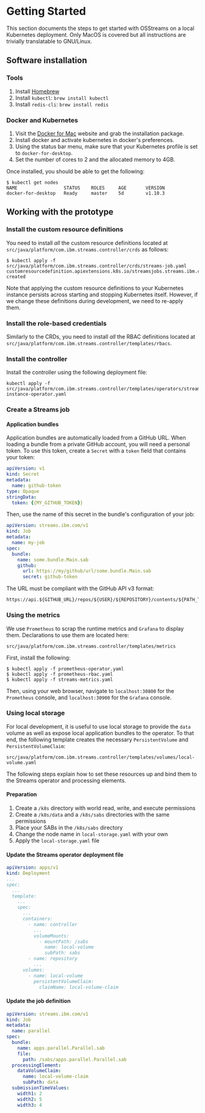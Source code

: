 # Getting Started

This section documents the steps to get started with OSStreams on a local
Kubernetes deployment. Only MacOS is covered but all instructions are trivially
translatable to GNU/Linux.

## Software installation

### Tools

1. Install [Homebrew](https://brew.sh)
2. Install `kubectl`: `brew install kubectl`
3. Install `redis-cli`: `brew install redis`

### Docker and Kubernetes

1. Visit the [Docker for Mac](https://www.docker.com/docker-mac) website and
   grab the installation package.
2. Install docker and activate kubernetes in docker's preferences.
3. Using the status bar menu, make sure that your Kubernetes profile is set
   to `docker-for-desktop`.
4. Set the number of cores to 2 and the allocated memory to 4GB.

Once installed, you should be able to get the following:

```
$ kubectl get nodes
NAME                 STATUS    ROLES     AGE       VERSION
docker-for-desktop   Ready     master    5d        v1.10.3
```

## Working with the prototype

### Install the custom resource definitions

You need to install _all_ the custom resource definitions located at
`src/java/platform/com.ibm.streams.controller/crds` as follows:

```
$ kubectl apply -f src/java/platform/com.ibm.streams.controller/crds/streams-job.yaml
customresourcedefinition.apiextensions.k8s.io/streamsjobs.streams.ibm.com created
```

Note that applying the custom resource definitions to your Kubernetes instance
persists across starting and stopping Kubernetes itself. However, if we change
these definitions during development, we need to re-apply them.

### Install the role-based credentials

Similarly to the CRDs, you need to install _all_ the RBAC definitions located at
`src/java/platform/com.ibm.streams.controller/templates/rbacs`.

### Install the controller

Install the controller using the following deployment file:

```
kubectl apply -f src/java/platform/com.ibm.streams.controller/templates/operators/streams-instance-operator.yaml
```

### Create a Streams job

#### Application bundles

Application bundles are automatically loaded from a GitHub URL. When loading a
bundle from a private GitHub account, you will need a personal token. To use
this token, create a `Secret` with a `token` field that contains your token:

```yaml
apiVersion: v1
kind: Secret
metadata:
  name: github-token
type: Opaque
stringData:
  token: {{MY_GITHUB_TOKEN}}
```

Then, use the name of this secret in the bundle's configuration of your job:

```yaml
apiVersion: streams.ibm.com/v1
kind: Job
metadata:
  name: my-job
spec:
  bundle:
    name: some.bundle.Main.sab
    github:
      url: https://my/github/url/some.bundle.Main.sab
      secret: github-token
```

The URL must be compliant with the GitHub API v3 format:

```
https://api.${GITHUB_URL}/repos/${USER}/${REPOSITORY}/contents/${PATH_TO_BUNDLE}.sab
```

### Using the metrics

We use `Prometheus` to scrap the runtime metrics and `Grafana` to display them.
Declarations to use them are located here:

```
src/java/platform/com.ibm.streams.controller/templates/metrics
```

First, install the following:

```
$ kubectl apply -f prometheus-operator.yaml
$ kubectl apply -f prometheus-rbac.yaml
$ kubectl apply -f streams-metrics.yaml
```

Then, using your web browser, navigate to `localhost:30800` for the `Prometheus`
console, and `localhost:30900` for the `Grafana` console.

### Using local storage

For local development, it is useful to use local storage to provide the `data`
volume as well as expose local application bundles to the operator. To that end,
the following template creates the necessary `PersistentVolume` and
`PersistentVolumeClaim`:

```
src/java/platform/com.ibm.streams.controller/templates/volumes/local-volume.yaml
```

The following steps explain how to set these resources up and bind them to the
Streams operator and processing elements.

#### Preparation

1. Create a `/k8s` directory with world read, write, and execute permissions
2. Create a `/k8s/data` and a `/k8s/sabs` directories with the same permissions
3. Place your SABs in the `/k8s/sabs` directory
4. Change the node name in `local-storage.yaml` with your own
5. Apply the `local-storage.yaml` file

#### Update the Streams operator deployment file

```yaml
apiVersion: apps/v1
kind: Deployment
...
spec:
  ...
  template:
    ...
    spec:
      ...
      containers:
        - name: controller
          ...
          volumeMounts:
            - mountPath: /sabs
              name: local-volume
              subPath: sabs
        - name: repository
          ...
      volumes:
        - name: local-volume
          persistentVolumeClaim:
            claimName: local-volume-claim
```

#### Update the job definition

```yaml
apiVersion: streams.ibm.com/v1
kind: Job
metadata:
  name: parallel
spec:
  bundle:
    name: apps.parallel.Parallel.sab
    file:
      path: /sabs/apps.parallel.Parallel.sab
  processingElement:
    dataVolumeClaim:
      name: local-volume-claim
      subPath: data
  submissionTimeValues:
    width1: 2
    width2: 5
    width3: 4
```
